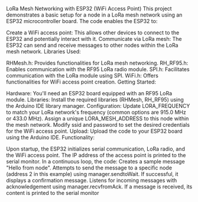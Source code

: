 LoRa Mesh Networking with ESP32 (WiFi Access Point)
This project demonstrates a basic setup for a node in a LoRa mesh network using an ESP32 microcontroller board. The code enables the ESP32 to:

Create a WiFi access point: This allows other devices to connect to the ESP32 and potentially interact with it.
Communicate via LoRa mesh: The ESP32 can send and receive messages to other nodes within the LoRa mesh network.
Libraries Used:

RHMesh.h: Provides functionalities for LoRa mesh networking.
RH_RF95.h: Enables communication with the RF95 LoRa radio module.
SPI.h: Facilitates communication with the LoRa module using SPI.
WiFi.h: Offers functionalities for WiFi access point creation.
Getting Started:

Hardware: You'll need an ESP32 board equipped with an RF95 LoRa module.
Libraries: Install the required libraries (RHMesh, RH_RF95) using the Arduino IDE library manager.
Configuration:
Update LORA_FREQUENCY to match your LoRa network's frequency (common options are 915.0 MHz or 433.0 MHz).
Assign a unique LORA_MESH_ADDRESS to this node within the mesh network.
Modify ssid and password to set the desired credentials for the WiFi access point.
Upload: Upload the code to your ESP32 board using the Arduino IDE.
Functionality:

Upon startup, the ESP32 initializes serial communication, LoRa radio, and the WiFi access point. The IP address of the access point is printed to the serial monitor.
In a continuous loop, the code:
Creates a sample message "Hello from node".
Attempts to send the message to a specific node (address 2 in this example) using manager.sendtoWait. If successful, it displays a confirmation message.
Listens for incoming messages with acknowledgement using manager.recvfromAck. If a message is received, its content is printed to the serial monitor
